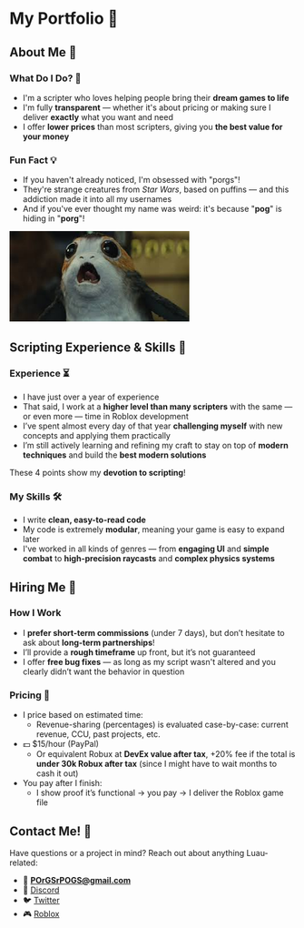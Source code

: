# My Portfolio 📁

## About Me 📝

### What Do I Do? 🔧

- I'm a scripter who loves helping people bring their **dream games to life**  
- I'm fully **transparent** — whether it's about pricing or making sure I deliver **exactly** what you want and need  
- I offer **lower prices** than most scripters, giving you **the best value for your money**  

### Fun Fact 💡

- If you haven't already noticed, I'm obsessed with "porgs"!  
- They're strange creatures from *Star Wars*, based on puffins — and this addiction made it into all my usernames  
- And if you've ever thought my name was weird: it's because "**pog**" is hiding in "**porg**"!  

![My Profile](https://raw.githubusercontent.com/POrGSrPOGS/POrGSrPOGS/main/images/Porg.jpg)

## Scripting Experience & Skills 💼

### Experience ⏳

- I have just over a year of experience  
- That said, I work at a **higher level than many scripters** with the same — or even more — time in Roblox development  
- I’ve spent almost every day of that year **challenging myself** with new concepts and applying them practically  
- I’m still actively learning and refining my craft to stay on top of **modern techniques** and build the **best modern solutions**  

These 4 points show my **devotion to scripting**!

### My Skills 🛠️

- I write **clean, easy-to-read code**  
- My code is extremely **modular**, meaning your game is easy to expand later  
- I've worked in all kinds of genres — from **engaging UI** and **simple combat** to **high-precision raycasts** and **complex physics systems**

## Hiring Me 🚀

### How I Work

- I **prefer short-term commissions** (under 7 days), but don’t hesitate to ask about **long-term partnerships**!  
- I’ll provide a **rough timeframe** up front, but it’s not guaranteed  
- I offer **free bug fixes** — as long as my script wasn't altered and you clearly didn’t want the behavior in question  

### Pricing 💸

- I price based on estimated time:
  - Revenue-sharing (percentages) is evaluated case-by-case: current revenue, CCU, past projects, etc.  
- 💵 $15/hour (PayPal)  
  - Or equivalent Robux at **DevEx value after tax**, +20% fee if the total is **under 30k Robux after tax** (since I might have to wait months to cash it out)  
- You pay after I finish:
  - I show proof it’s functional → you pay → I deliver the Roblox game file

## Contact Me! 📩

Have questions or a project in mind? Reach out about anything Luau-related:

- 📧 **POrGSrPOGS@gmail.com**
- 💬 [Discord](https://discordapp.com/users/1089586133589045268) 
- 🐦 [Twitter](https://x.com/POrGSrPOGS)
- 🎮 [Roblox](https://roblox.com/users/4075244566/profile)
